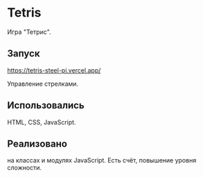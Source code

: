# Tetris
Игра "Тетрис".

## Запуск
https://tetris-steel-pi.vercel.app/

Управление стрелками.

## Использовались
HTML, CSS, JavaScript.

## Реализовано 
на классах и модулях JavaScript. 
Есть счёт, повышение уровня сложности. 
